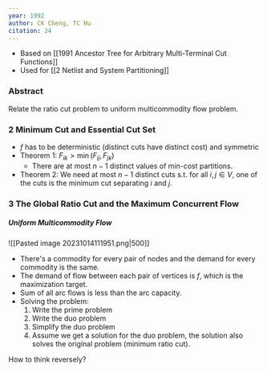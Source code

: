 ```yaml
---
year: 1992
author: CK Cheng, TC Hu
citation: 24
---
```

* Based on [[1991 Ancestor Tree for Arbitrary Multi-Terminal Cut Functions]]
* Used for [[2 Netlist and System Partitioning]]

### Abstract

Relate the ratio cut problem to uniform multicommodity flow problem.

### 2 Minimum Cut and Essential Cut Set

* $f$ has to be deterministic (distinct cuts have distinct cost) and symmetric
* Theorem 1: $F_{ik} > \min(F_{ij}, F_{jk})$
	* There are at most $n-1$ distinct values of min-cost partitions.
* Theorem 2: We need at most $n-1$ distinct cuts s.t. for all $i, j \in V$, one of the cuts is the minimum cut separating $i$ and $j$.

### 3 The Global Ratio Cut and the Maximum Concurrent Flow

##### Uniform Multicommodity Flow

![[Pasted image 20231014111951.png|500]]

* There's a commodity for every pair of nodes and the demand for every commodity is the same.
* The demand of flow between each pair of vertices is $f$, which is the maximization target.
* Sum of all arc flows is less than the arc capacity.
* Solving the problem:
	1. Write the prime problem
	2. Write the duo problem
	3. Simplify the duo problem
	4. Assume we get a solution for the duo problem, the solution also solves the original problem (minimum ratio cut).

How to think reversely?
